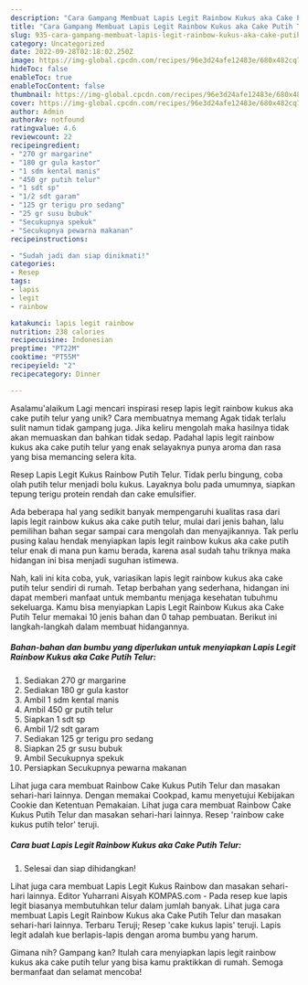 ```yaml
---
description: "Cara Gampang Membuat Lapis Legit Rainbow Kukus aka Cake Putih Telur{ yang Menggugah Selera"
title: "Cara Gampang Membuat Lapis Legit Rainbow Kukus aka Cake Putih Telur{ yang Menggugah Selera"
slug: 935-cara-gampang-membuat-lapis-legit-rainbow-kukus-aka-cake-putih-telur-yang-menggugah-selera
category: Uncategorized
date: 2022-09-28T02:18:02.250Z
image: https://img-global.cpcdn.com/recipes/96e3d24afe12483e/680x482cq70/lapis-legit-rainbow-kukus-aka-cake-putih-telur-foto-resep-utama.jpg
hideToc: false
enableToc: true
enableTocContent: false
thumbnail: https://img-global.cpcdn.com/recipes/96e3d24afe12483e/680x482cq70/lapis-legit-rainbow-kukus-aka-cake-putih-telur-foto-resep-utama.jpg
cover: https://img-global.cpcdn.com/recipes/96e3d24afe12483e/680x482cq70/lapis-legit-rainbow-kukus-aka-cake-putih-telur-foto-resep-utama.jpg
author: Admin
authorAv: notfound
ratingvalue: 4.6
reviewcount: 22
recipeingredient:
- "270 gr margarine"
- "180 gr gula kastor"
- "1 sdm kental manis"
- "450 gr putih telur"
- "1 sdt sp"
- "1/2 sdt garam"
- "125 gr terigu pro sedang"
- "25 gr susu bubuk"
- "Secukupnya spekuk"
- "Secukupnya pewarna makanan"
recipeinstructions:

- "Sudah jadi dan siap dinikmati!"
categories:
- Resep
tags:
- lapis
- legit
- rainbow

katakunci: lapis legit rainbow 
nutrition: 238 calories
recipecuisine: Indonesian
preptime: "PT22M"
cooktime: "PT55M"
recipeyield: "2"
recipecategory: Dinner

---
```



Asalamu'alaikum Lagi mencari inspirasi resep lapis legit rainbow kukus aka cake putih telur yang unik? Cara membuatnya memang Agak tidak terlalu sulit namun tidak gampang juga. Jika keliru mengolah maka hasilnya tidak akan memuaskan dan bahkan tidak sedap. Padahal lapis legit rainbow kukus aka cake putih telur yang enak selayaknya punya aroma dan rasa yang bisa memancing selera kita.


Resep Lapis Legit Kukus Rainbow Putih Telur. Tidak perlu bingung, coba olah putih telur menjadi bolu kukus. Layaknya bolu pada umumnya, siapkan tepung terigu protein rendah dan cake emulsifier.

Ada beberapa hal yang sedikit banyak mempengaruhi kualitas rasa dari lapis legit rainbow kukus aka cake putih telur, mulai dari jenis bahan, lalu pemilihan bahan segar sampai cara mengolah dan menyajikannya. Tak perlu pusing kalau hendak menyiapkan lapis legit rainbow kukus aka cake putih telur enak di mana pun kamu berada, karena asal sudah tahu triknya maka hidangan ini bisa menjadi suguhan istimewa.


Nah, kali ini kita coba, yuk, variasikan lapis legit rainbow kukus aka cake putih telur sendiri di rumah. Tetap berbahan yang sederhana, hidangan ini dapat memberi manfaat untuk membantu menjaga kesehatan tubuhmu sekeluarga. Kamu bisa menyiapkan Lapis Legit Rainbow Kukus aka Cake Putih Telur memakai 10 jenis bahan dan 0 tahap pembuatan. Berikut ini langkah-langkah dalam membuat hidangannya.

<!--inarticleads1-->

##### Bahan-bahan dan bumbu yang diperlukan untuk menyiapkan Lapis Legit Rainbow Kukus aka Cake Putih Telur:

1. Sediakan 270 gr margarine
1. Sediakan 180 gr gula kastor
1. Ambil 1 sdm kental manis
1. Ambil 450 gr putih telur
1. Siapkan 1 sdt sp
1. Ambil 1/2 sdt garam
1. Sediakan 125 gr terigu pro sedang
1. Siapkan 25 gr susu bubuk
1. Ambil Secukupnya spekuk
1. Persiapkan Secukupnya pewarna makanan


Lihat juga cara membuat Rainbow Cake Kukus Putih Telur dan masakan sehari-hari lainnya. Dengan memakai Cookpad, kamu menyetujui Kebijakan Cookie dan Ketentuan Pemakaian. Lihat juga cara membuat Rainbow Cake Kukus Putih Telur dan masakan sehari-hari lainnya. Resep &#39;rainbow cake kukus putih telor&#39; teruji. 

<!--inarticleads2-->

##### Cara buat Lapis Legit Rainbow Kukus aka Cake Putih Telur:


1. Selesai dan siap dihidangkan!

Lihat juga cara membuat Lapis Legit Kukus Rainbow dan masakan sehari-hari lainnya. Editor Yuharrani Aisyah KOMPAS.com - Pada resep kue lapis legit biasanya membutuhkan telur dalam jumlah banyak. Lihat juga cara membuat Lapis Legit Rainbow Kukus aka Cake Putih Telur dan masakan sehari-hari lainnya. Terbaru Teruji; Resep &#39;cake kukus lapis&#39; teruji. Lapis legit adalah kue berlapis-lapis dengan aroma bumbu yang harum. 

Gimana nih? Gampang kan? Itulah cara menyiapkan lapis legit rainbow kukus aka cake putih telur yang bisa kamu praktikkan di rumah. Semoga bermanfaat dan selamat mencoba!
